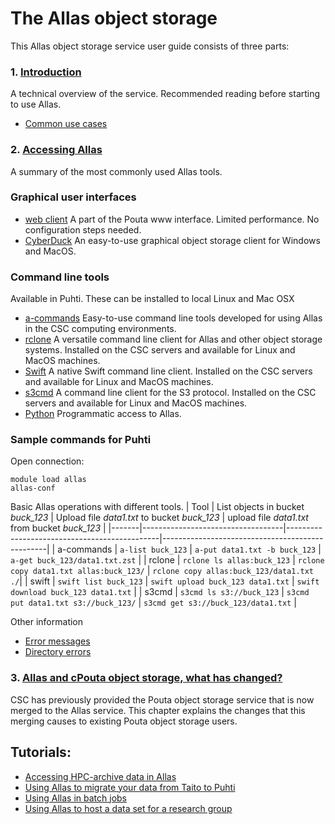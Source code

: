 # The Allas object storage

This Allas object storage service user guide consists of three parts:

### 1. [Introduction](./introduction.md)

A technical overview of the service. Recommended reading before starting to use Allas.

   * [Common use cases](./using_allas/common_use_cases.md)

### 2. [Accessing Allas](./accessing_allas.md)

A summary of the most commonly used Allas tools.

### Graphical user interfaces

   * [web client](using_allas/web_client.md) A part of the Pouta www interface. Limited performance. No configuration steps needed.
   * [CyberDuck](accessing_allas.md#cyberduck-functions) An easy-to-use graphical object storage client for Windows and MacOS.


### Command line tools 
Available in Puhti. These can be installed to local Linux and Mac OSX

   * [a-commands](using_allas/a_commands.md) Easy-to-use command line tools developed for using Allas in the CSC computing environments.
   * [rclone](using_allas/rclone.md) A versatile command line client for Allas and other object storage systems. Installed on the CSC servers and available for Linux and MacOS machines.
   * [Swift](using_allas/swift_client.md) A native Swift command line client. Installed on the CSC servers and available for Linux and MacOS machines.
   * [s3cmd](using_allas/s3_client.md) A command line client for the S3 protocol. Installed on the CSC servers and available for Linux and MacOS machines. 
   * [Python](using_allas/python_library.md) Programmatic access to Allas.

### Sample commands for Puhti 
Open connection:

```text
module load allas
allas-conf
```
Basic Allas operations with different tools.
| Tool	| List objects in bucket _buck_123_	| Upload file _data1.txt_ to bucket _buck_123_ |	upload file _data1.txt_ from bucket _buck_123_ |
|-------|-----------------------------------|----------------------------------------------|-------------------------------------------------|
| a-commands | `a-list buck_123` | `a-put data1.txt -b buck_123` | `a-get buck_123/data1.txt.zst` |
| rclone | `rclone ls allas:buck_123` | `rclone copy data1.txt allas:buck_123/` |	`rclone copy allas:buck_123/data1.txt ./`| 
| swift	| `swift list buck_123` | `swift upload buck_123 data1.txt` |	`swift download buck_123 data1.txt` |
| s3cmd	| `s3cmd ls s3://buck_123` |	`s3cmd put data1.txt s3://buck_123/` | `s3cmd get s3://buck_123/data1.txt` |


Other information
   * [Error messages](./using_allas/error_messages.md)
   * [Directory errors](./using_allas/directory_object_error.md )
   
### 3. [Allas and cPouta object storage, what has changed?](./allas_cpouta_change.md) 
CSC has previously provided the Pouta object storage service that is now merged to the Allas service. This chapter explains the changes that this merging causes to existing Pouta object storage users.

## Tutorials: 

* [Accessing HPC-archive data in Allas](./hpc-archive.md)
* [Using Allas to migrate your data from Taito to Puhti](./migration_tutorial.md)
* [Using Allas in batch jobs](./allas_batchjobs.md)
* [Using Allas to host a data set for a research group](./allas_project_example.md)
